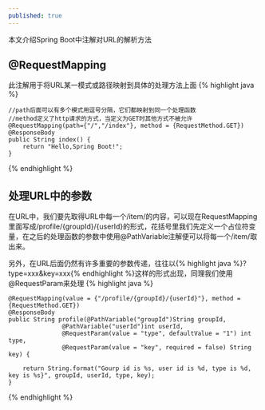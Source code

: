 ```yaml
---
published: true
---
```

本文介绍Spring Boot中注解对URL的解析方法

## @RequestMapping
   此注解用于将URL某一模式或路径映射到具体的处理方法上面
{% highlight java %}

    //path后面可以有多个模式用逗号分隔，它们都映射到同一个处理函数
    //method定义了http请求的方式，当定义为GET时其他方式不被允许
    @RequestMapping(path={"/","/index"}, method = {RequestMethod.GET})
    @ResponseBody
    public String index() {
        return "Hello,Spring Boot!";
    }
    
{% endhighlight %}

## 处理URL中的参数
   在URL中，我们要先取得URL中每一个/item/的内容，可以现在RequestMapping里面写成/profile/{groupId}/{userId}的形式，花括号里我们先定义一个占位符变量，在之后的处理函数的参数中使用@PathVariable注解便可以将每一个/item/取出来。
   
   另外，在URL后面仍然有许多重要的参数传递，往往以{% highlight java %}?type=xxx&key=xxx{% endhighlight %}这样的形式出现，同理我们使用@RequestParam来处理
{% highlight java %}

    @RequestMapping(value = {"/profile/{groupId}/{userId}"}, method = {RequestMethod.GET})
    @ResponseBody
    public String profile(@PathVariable("groupId")String groupId,
                   @PathVariable("userId")int userId,
                   @RequestParam(value = "type", defaultValue = "1") int type,
                   @RequestParam(value = "key", required = false) String key) {

        return String.format("Gourp id is %s, user id is %d, type is %d, key is %s}", groupId, userId, type, key);
    }
    
{% endhighlight %}
